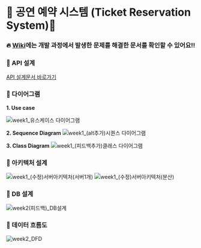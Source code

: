 # 🔖 공연 예약 시스템 (Ticket Reservation System)🔖

### :fire: [Wiki](https://github.com/comento-backend-camp/ticket-reservation-server-hyejung/wiki)에는 개발 과정에서 발생한 문제를 해결한 문서를 확인할 수 있어요!!

###  :memo: API 설계
[API 설계문서 바로가기](https://www.notion.so/hyejung/1-API-75703ef0186e49728171827e07ea1c31)

###  :memo: 다이어그램
**1. Use case**

![week1_유스케이스 다이어그램](https://user-images.githubusercontent.com/68772751/132138889-8b6a9c13-1629-478e-9d96-e6c09b26e28c.jpeg)

**2. Sequence Diagram**
![week1_(alt추가)시퀀스 다이어그램](https://user-images.githubusercontent.com/68772751/133738758-0d30db79-94b9-4990-ab3b-a1caf0f128d2.jpeg)

**3. Class Diagram**
![week1_(피드백추가)클래스 다이어그램](https://user-images.githubusercontent.com/68772751/133738777-f4b4b91d-a3e8-4307-abd5-86520176945e.jpeg)

###  :memo: 아키텍처 설계
![week1_(수정)서버아키텍처(서버1개)](https://user-images.githubusercontent.com/68772751/133738772-5d62b559-ff9a-43e3-8f5f-0977b0d415ea.JPG)
![week1_(수정)서버아키텍처(분산)](https://user-images.githubusercontent.com/68772751/133738769-c7aae1d1-2cd6-42fb-bb1a-2afeabec2a15.JPG)

###  :memo: DB 설계
![week2(피드백)_DB설계](https://user-images.githubusercontent.com/68772751/133738688-c6171eb7-c37c-412d-a23d-9a7e9b41bc55.JPG)

###  :memo: 데이터 흐름도
![week2_DFD](https://user-images.githubusercontent.com/68772751/133071260-880a12ef-7fcc-4d83-9ec2-c2f3c533ba0b.JPG)
